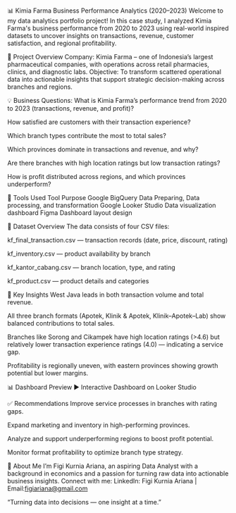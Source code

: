 📊 Kimia Farma Business Performance Analytics (2020–2023)
Welcome to my data analytics portfolio project!
In this case study, I analyzed Kimia Farma's business performance from 2020 to 2023 using real-world inspired datasets to uncover insights on transactions, revenue, customer satisfaction, and regional profitability.

📌 Project Overview
Company: Kimia Farma – one of Indonesia’s largest pharmaceutical companies, with operations across retail pharmacies, clinics, and diagnostic labs.
Objective: To transform scattered operational data into actionable insights that support strategic decision-making across branches and regions.

💡 Business Questions:
What is Kimia Farma’s performance trend from 2020 to 2023 (transactions, revenue, and profit)?

How satisfied are customers with their transaction experience?

Which branch types contribute the most to total sales?

Which provinces dominate in transactions and revenue, and why?

Are there branches with high location ratings but low transaction ratings?

How is profit distributed across regions, and which provinces underperform?

🧰 Tools Used
Tool	Purpose
Google BigQuery Data Preparing,	Data processing, and transformation
Google Looker Studio	Data visualization dashboard
Figma	Dashboard layout design


📂 Dataset Overview
The data consists of four CSV files:

kf_final_transaction.csv — transaction records (date, price, discount, rating)

kf_inventory.csv — product availability by branch

kf_kantor_cabang.csv — branch location, type, and rating

kf_product.csv — product details and categories

🧠 Key Insights
West Java leads in both transaction volume and total revenue.

All three branch formats (Apotek, Klinik & Apotek, Klinik–Apotek–Lab) show balanced contributions to total sales.

Branches like Sorong and Cikampek have high location ratings (>4.6) but relatively lower transaction experience ratings (4.0) — indicating a service gap.

Profitability is regionally uneven, with eastern provinces showing growth potential but lower margins.

📊 Dashboard Preview
▶️ Interactive Dashboard on Looker Studio

✅ Recommendations
Improve service processes in branches with rating gaps.

Expand marketing and inventory in high-performing provinces.

Analyze and support underperforming regions to boost profit potential.

Monitor format profitability to optimize branch type strategy.

🙋 About Me
I’m Figi Kurnia Ariana, an aspiring Data Analyst with a background in economics and a passion for turning raw data into actionable business insights.
Connect with me: LinkedIn: Figi Kurnia Ariana | Email:figiariana@gmail.com

“Turning data into decisions — one insight at a time.”
